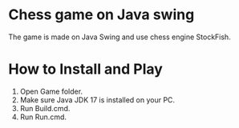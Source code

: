 # Chess game on Java swing
The game is made on Java Swing and use chess engine StockFish.
# How to Install and Play
1. Open Game folder.
2. Make sure Java JDK 17 is installed on your PC.
3. Run Build.cmd.
4. Run Run.cmd.
